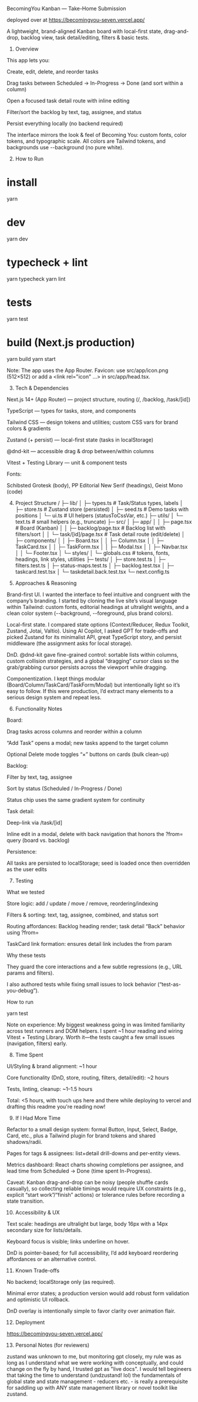 BecomingYou Kanban — Take-Home Submission

deployed over at https://becomingyou-seven.vercel.app/

A lightweight, brand-aligned Kanban board with local-first state, drag-and-drop, backlog view, task detail/editing, filters & basic tests.

1. Overview

This app lets you:

Create, edit, delete, and reorder tasks

Drag tasks between Scheduled → In-Progress → Done (and sort within a column)

Open a focused task detail route with inline editing

Filter/sort the backlog by text, tag, assignee, and status

Persist everything locally (no backend required)

The interface mirrors the look & feel of Becoming You: custom fonts, color tokens, and typographic scale. All colors are Tailwind tokens, and backgrounds use --background (no pure white).

2. How to Run

# install

yarn

# dev

yarn dev

# typecheck + lint

yarn typecheck
yarn lint

# tests

yarn test

# build (Next.js production)

yarn build
yarn start

Note: The app uses the App Router. Favicon: use src/app/icon.png (512×512) or add a <link rel="icon" …> in src/app/head.tsx.

3. Tech & Dependencies

Next.js 14+ (App Router) — project structure, routing (/, /backlog, /task/[id])

TypeScript — types for tasks, store, and components

Tailwind CSS — design tokens and utilities; custom CSS vars for brand colors & gradients

Zustand (+ persist) — local-first state (tasks in localStorage)

@dnd-kit — accessible drag & drop between/within columns

Vitest + Testing Library — unit & component tests

Fonts:

Schibsted Grotesk (body), PP Editorial New Serif (headings), Geist Mono (code)

4. Project Structure
   /
   ├─ lib/
   │ ├─ types.ts # Task/Status types, labels
   │ ├─ store.ts # Zustand store (persisted)
   │ ├─ seed.ts # Demo tasks with positions
   │ └─ ui.ts # UI helpers (statusToCssVar, etc.)
   ├─ utils/
   │ └─ text.ts # small helpers (e.g., truncate)
   ├─ src/
   │ ├─ app/
   │ │ ├─ page.tsx # Board (Kanban)
   │ │ ├─ backlog/page.tsx # Backlog list with filters/sort
   │ │ └─ task/[id]/page.tsx # Task detail route (edit/delete)
   │ ├─ components/
   │ │ ├─ Board.tsx
   │ │ ├─ Column.tsx
   │ │ ├─ TaskCard.tsx
   │ │ ├─ TaskForm.tsx
   │ │ ├─ Modal.tsx
   │ │ ├─ Navbar.tsx
   │ │ └─ Footer.tsx
   │ └─ styles/
   │ └─ globals.css # tokens, fonts, headings, link styles, utilities
   ├─ tests/
   │ ├─ store.test.ts
   │ ├─ filters.test.ts
   │ ├─ status-maps.test.ts
   │ ├─ backlog.test.tsx
   │ ├─ taskcard.test.tsx
   │ └─ taskdetail.back.test.tsx
   └─ next.config.ts

5. Approaches & Reasoning

Brand-first UI. I wanted the interface to feel intuitive and congruent with the company’s branding. I started by cloning the live site’s visual language within Tailwind: custom fonts, editorial headings at ultralight weights, and a clean color system (--background, --foreground, plus brand colors).

Local-first state. I compared state options (Context/Reducer, Redux Toolkit, Zustand, Jotai, Valtio). Using AI Copilot, I asked GPT for trade-offs and picked Zustand for its minimalist API, great TypeScript story, and persist middleware (the assignment asks for local storage).

DnD. @dnd-kit gave fine-grained control: sortable lists within columns, custom collision strategies, and a global “dragging” cursor class so the grab/grabbing cursor persists across the viewport while dragging.

Componentization. I kept things modular (Board/Column/TaskCard/TaskForm/Modal) but intentionally light so it’s easy to follow. If this were production, I’d extract many elements to a serious design system and repeat less.

6. Functionality Notes

Board:

Drag tasks across columns and reorder within a column

“Add Task” opens a modal; new tasks append to the target column

Optional Delete mode toggles “×” buttons on cards (bulk clean-up)

Backlog:

Filter by text, tag, assignee

Sort by status (Scheduled / In-Progress / Done)

Status chip uses the same gradient system for continuity

Task detail:

Deep-link via /task/[id]

Inline edit in a modal, delete with back navigation that honors the ?from= query (board vs. backlog)

Persistence:

All tasks are persisted to localStorage; seed is loaded once then overridden as the user edits

7. Testing

What we tested

Store logic: add / update / move / remove, reordering/indexing

Filters & sorting: text, tag, assignee, combined, and status sort

Routing affordances: Backlog heading render; task detail “Back” behavior using ?from=

TaskCard link formation: ensures detail link includes the from param

Why these tests

They guard the core interactions and a few subtle regressions (e.g., URL params and filters).

I also authored tests while fixing small issues to lock behavior (“test-as-you-debug”).

How to run

yarn test

Note on experience: My biggest weakness going in was limited familiarity across test runners and DOM helpers. I spent ~1 hour reading and wiring Vitest + Testing Library. Worth it—the tests caught a few small issues (navigation, filters) early.

8. Time Spent

UI/Styling & brand alignment: ~1 hour

Core functionality (DnD, store, routing, filters, detail/edit): ~2 hours

Tests, linting, cleanup: ~1–1.5 hours

Total: <5 hours, with touch ups here and there while deploying to vercel and drafting this readme you're reading now!

9. If I Had More Time

Refactor to a small design system: formal Button, Input, Select, Badge, Card, etc., plus a Tailwind plugin for brand tokens and shared shadows/radii.

Pages for tags & assignees: list+detail drill-downs and per-entity views.

Metrics dashboard: React charts showing completions per assignee, and lead time from Scheduled → Done (time spent In-Progress).

Caveat: Kanban drag-and-drop can be noisy (people shuffle cards casually), so collecting reliable timings would require UX constraints (e.g., explicit “start work”/“finish” actions) or tolerance rules before recording a state transition.

10. Accessibility & UX

Text scale: headings are ultralight but large, body 16px with a 14px secondary size for lists/details.

Keyboard focus is visible; links underline on hover.

DnD is pointer-based; for full accessibility, I’d add keyboard reordering affordances or an alternative control.

11. Known Trade-offs

No backend; localStorage only (as required).

Minimal error states; a production version would add robust form validation and optimistic UI rollback.

DnD overlay is intentionally simple to favor clarity over animation flair.

12. Deployment

https://becomingyou-seven.vercel.app/

13. Personal Notes (for reviewers)

zustand was unknown to me, but monitoring gpt closely, my rule was as long as I understand what we were working with conceptually, and could change on the fly by hand, I trusted gpt as "live docs". I would tell begineers that taking the time to understand (undzustand! lol) the fundamentals of global state and state management - reducers etc. - is really a prerequisite for saddling up with ANY state management library or novel toolkit like zustand.
